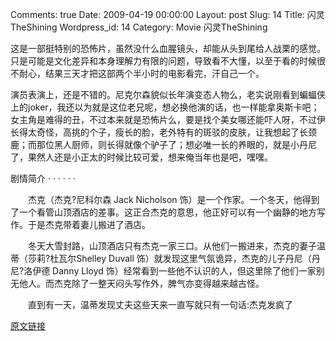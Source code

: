 Comments: true
Date: 2009-04-19 00:00:00
Layout: post
Slug: 14
Title: 闪灵TheShining
Wordpress_id: 14
Category: Movie
闪灵TheShining

  


这是一部挺特别的恐怖片，虽然没什么血腥镜头，却能从头到尾给人战栗的感觉。只是可能是文化差异和本身理解力有限的问题，导致看不大懂，以至于看的时候很不耐心，结果三天才把这部两个半小时的电影看完，汗自己一个。




演员表演上，还是不错的。尼克尔森貌似长年演变态人物么，老实说刚看到蝙蝠侠上的joker，我还以为就是这位老兄呢，想必换他演的话，也一样能拿奥斯卡吧；女主角是难得的丑，不过本来就是恐怖片么，要是找个美女哪还能吓人呀，不过伊长得太奇怪，高挑的个子，瘦长的脸，老外特有的斑驳的皮肤，让我想起了长颈鹿；而那位黑人厨师，则长得就像个驴子了；想必唯一长的养眼的，就是小丹尼了，果然人还是小正太的时候比较可爱，想来俺当年也是吧，嘿嘿。




剧情简介  · · · · · ·




　　杰克（杰克?尼科尔森 Jack Nicholson 饰）是一个作家。一个冬天，他得到了一个看管山顶酒店的差事。这正合杰克的意思，他正好可以有一个幽静的地方写作。于是杰克带着妻儿搬进了酒店。




　　冬天大雪封路，山顶酒店只有杰克一家三口。从他们一搬进来，杰克的妻子温蒂（莎莉?杜瓦尔Shelley Duvall 饰）就发现这里气氛诡异，杰克的儿子丹尼（丹尼?洛伊德 Danny Lloyd 饰）经常看到一些他不认识的人，但这里除了他们一家别无他人。而杰克除了一整天闷头写作外，脾气亦变得越来越古怪。




　　直到有一天，温蒂发现丈夫这些天来一直写就只有一句话:杰克发疯了




[原文链接](http://lw02nju.blog.163.com/blog/static/1116027920093197583683/)
